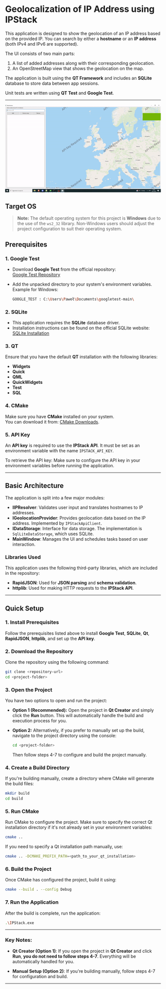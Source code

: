 # Geolocalization of IP Address using IPStack

This application is designed to show the geolocation of an IP address based on the provided IP. You can search by either a **hostname** or an **IP address** (both IPv4 and IPv6 are supported).

The UI consists of two main parts:
1. A list of added addresses along with their corresponding geolocation.
2. An OpenStreetMap view that shows the geolocation on the map.

The application is built using the **QT Framework** and includes an **SQLite** database to store data between app sessions.

Unit tests are written using **QT Test** and **Google Test**.

---
![App Demo](demo.gif)

## Target OS

> **Note:** The default operating system for this project is **Windows** due to the use of the `ws2_32` library. Non-Windows users should adjust the project configuration to suit their operating system.


## Prerequisites

### 1. Google Test
- Download **Google Test** from the official repository:  
  [Google Test Repository](https://github.com/google/googletest)
  
- Add the unpacked directory to your system's environment variables.  
  Example for Windows:
  ```bash
  GOOGLE_TEST : C:\Users\Paweł\Documents\googletest-main\
  ```

### 2. SQLite
- This application requires the **SQLite** database driver.
- Installation instructions can be found on the official SQLite website:  
  [SQLite Installation](https://www.sqlite.org/index.html)

### 3. QT
Ensure that you have the default **QT** installation with the following libraries:
- **Widgets**
- **Quick**
- **QML**
- **QuickWidgets**
- **Test**
- **SQL**

### 4. CMake
Make sure you have **CMake** installed on your system.  
You can download it from: [CMake Downloads](https://cmake.org/download/).

### 5. API Key
An **API key** is required to use the **IPStack API**. It must be set as an environment variable with the name `IPSTACK_API_KEY`.

To retrieve the API key:
Make sure to configure the API key in your environment variables before running the application.

---

## Basic Architecture

The application is split into a few major modules:

- **IIPResolver**: Validates user input and translates hostnames to IP addresses.
- **IGeolocationProvider**: Provides geolocation data based on the IP address. Implemented by `IPStackApiClient`.
- **IDataStorage**: Interface for data storage. The implementation is `SqlLiteDataStorage`, which uses SQLite.
- **MainWindow**: Manages the UI and schedules tasks based on user interaction.

### Libraries Used
This application uses the following third-party libraries, which are included in the repository:
- **RapidJSON**: Used for **JSON parsing** and **schema validation**.
- **httplib**: Used for making HTTP requests to the **IPStack API**.

---

## Quick Setup

### 1. Install Prerequisites

Follow the prerequisites listed above to install **Google Test**, **SQLite**, **Qt**, **RapidJSON**, **httplib**, and set up the **API key**.

### 2. Download the Repository

Clone the repository using the following command:

```bash
git clone <repository-url>
cd <project-folder>
```

### 3. Open the Project

You have two options to open and run the project:

- **Option 1 (Recommended):** Open the project in **Qt Creator** and simply click the **Run** button. This will automatically handle the build and execution process for you.
  
- **Option 2:** Alternatively, if you prefer to manually set up the build, navigate to the project directory using the console:

  ```bash
  cd <project-folder>
  ```

  Then follow steps 4-7 to configure and build the project manually.

### 4. Create a Build Directory

If you're building manually, create a directory where CMake will generate the build files:

```bash
mkdir build
cd build
```

### 5. Run CMake

Run CMake to configure the project. Make sure to specify the correct Qt installation directory if it's not already set in your environment variables:

```bash
cmake ..
```

If you need to specify a Qt installation path manually, use:

```bash
cmake .. -DCMAKE_PREFIX_PATH=<path_to_your_qt_installation>
```

### 6. Build the Project

Once CMake has configured the project, build it using:

```bash
cmake --build . --config Debug
```

### 7. Run the Application

After the build is complete, run the application:

```bash
.\IPStack.exe
```

---

### Key Notes:

- **Qt Creator (Option 1)**: If you open the project in **Qt Creator** and click **Run**, **you do not need to follow steps 4-7**. Everything will be automatically handled for you.
  
- **Manual Setup (Option 2)**: If you're building manually, follow steps 4-7 for configuration and build.

---
